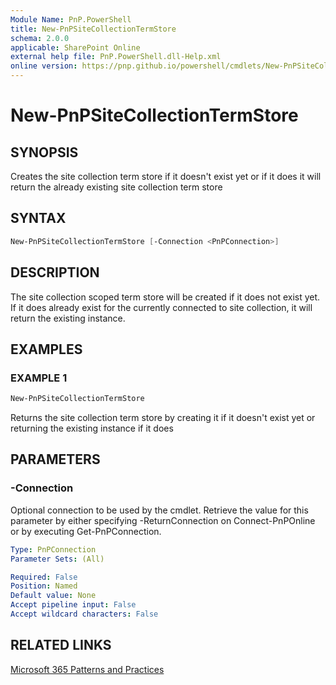 ```yaml
---
Module Name: PnP.PowerShell
title: New-PnPSiteCollectionTermStore
schema: 2.0.0
applicable: SharePoint Online
external help file: PnP.PowerShell.dll-Help.xml
online version: https://pnp.github.io/powershell/cmdlets/New-PnPSiteCollectionTermStore.html
---
```

 
# New-PnPSiteCollectionTermStore

## SYNOPSIS
Creates the site collection term store if it doesn't exist yet or if it does it will return the already existing site collection term store

## SYNTAX

```powershell
New-PnPSiteCollectionTermStore [-Connection <PnPConnection>] 
```

## DESCRIPTION

The site collection scoped term store will be created if it does not exist yet. If it does already exist for the currently connected to site collection, it will return the existing instance.

## EXAMPLES

### EXAMPLE 1
```powershell
New-PnPSiteCollectionTermStore
```

Returns the site collection term store by creating it if it doesn't exist yet or returning the existing instance if it does

## PARAMETERS

### -Connection
Optional connection to be used by the cmdlet. Retrieve the value for this parameter by either specifying -ReturnConnection on Connect-PnPOnline or by executing Get-PnPConnection.

```yaml
Type: PnPConnection
Parameter Sets: (All)

Required: False
Position: Named
Default value: None
Accept pipeline input: False
Accept wildcard characters: False
```

## RELATED LINKS

[Microsoft 365 Patterns and Practices](https://aka.ms/m365pnp)

